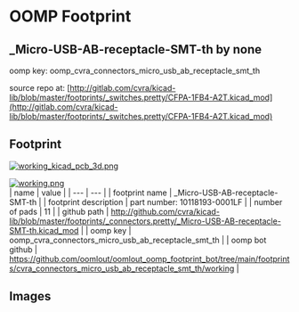 # OOMP Footprint  
## _Micro-USB-AB-receptacle-SMT-th  by none  
  
oomp key: oomp_cvra_connectors_micro_usb_ab_receptacle_smt_th  
  
source repo at: [http://gitlab.com/cvra/kicad-lib/blob/master/footprints/_switches.pretty/CFPA-1FB4-A2T.kicad_mod](http://gitlab.com/cvra/kicad-lib/blob/master/footprints/_switches.pretty/CFPA-1FB4-A2T.kicad_mod)  
## Footprint  
  
[![working_kicad_pcb_3d.png](working_kicad_pcb_3d_600.png)](working_kicad_pcb_3d.png)  
  
[![working.png](working_600.png)](working.png)  
| name | value | 
| --- | --- | 
| footprint name | _Micro-USB-AB-receptacle-SMT-th | 
| footprint description | part number: 10118193-0001LF | 
| number of pads | 11 | 
| github path | http://github.com/cvra/kicad-lib/blob/master/footprints/_connectors.pretty/_Micro-USB-AB-receptacle-SMT-th.kicad_mod | 
| oomp key | oomp_cvra_connectors_micro_usb_ab_receptacle_smt_th | 
| oomp bot github | https://github.com/oomlout/oomlout_oomp_footprint_bot/tree/main/footprints/cvra_connectors_micro_usb_ab_receptacle_smt_th/working | 
## Images  
